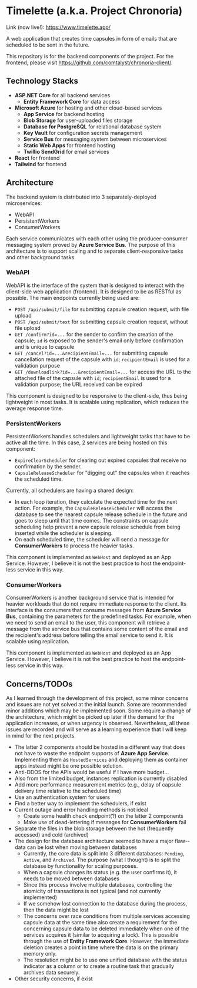 # Timelette (a.k.a. Project Chronoria)
Link (now live!): https://www.timelette.app/   

A web application that creates time capsules in form of emails that are scheduled to be sent in the future.  

This repository is for the backend components of the project. For the frontend, please visit https://github.com/comtalyst/chronoria-client/.

## Technology Stacks
- **ASP.NET Core** for all backend services
  - **Entity Framework Core** for data access
- **Microsoft Azure** for hosting and other cloud-based services
  - **App Service** for backend hosting
  - **Blob Storage** for user-uploaded files storage
  - **Database for PostgreSQL** for relational database system
  - **Key Vault** for configuration secrets management
  - **Service Bus** for messaging system between microservices
  - **Static Web Apps** for frontend hosting
  - **Twillio SendGrid** for email services
- **React** for frontend
- **Tailwind** for frontend

## Architecture
The backend system is distributed into 3 separately-deployed microservices:
- WebAPI
- PersistentWorkers
- ConsumerWorkers  

Each service communicates with each other using the producer-consumer messaging system proved by **Azure Service Bus**. The purpose of this architecture is to support scaling and to separate client-responsive tasks and other background tasks.

### WebAPI  
WebAPI is the interface of the system that is designed to interact with the client-side web application (frontend). It is designed to be as RESTful as possible. The main endpoints currently being used are:  
- `POST /api/submit/file` for submitting capsule creation request, with file upload
- `POST /api/submit/text` for submitting capsule creation request, without file upload
- `GET /confirm?id=...` for the sender to confirm the creation of the capsule; `id` is exposed to the sender's email only before confirmation and is unique to capsule
- `GET /cancel?id=...&recipientEmail=...` for submitting capsule cancellation request of the capsule with `id`; `recipientEmail` is used for a validation purpose
- `GET /downloadlink?id=...&recipientEmail=...` for access the URL to the attached file of the capsule with `id`; `recipientEmail` is used for a validation purpose; the URL received can be expired

This component is designed to be responsive to the client-side, thus being lightweight in most tasks. It is scalable using replication, which reduces the average response time. 

### PersistentWorkers  
PersistentWorkers handles schedulers and lightweight tasks that have to be active all the time. In this case, 2 services are being hosted on this component:
- `ExpireClearScheduler` for clearing out expired capsules that receive no confirmation by the sender.
- `CapsuleReleaseScheduler` for "digging out" the capsules when it reaches the scheduled time.

Currently, all schedulers are having a shared design:
- In each loop iteration, they calculate the expected time for the next action. For example, the `CapsuleReleaseScheduler` will access the database to see the nearest capsule release schedule in the future and goes to sleep until that time comes. The constraints on capsule scheduling help prevent a new capsule release schedule from being inserted while the scheduler is sleeping.
- On each scheduled time, the scheduler will send a message for **ConsumerWorkers** to process the heavier tasks.  

This component is implemented as `WebHost` and deployed as an App Service. However, I believe it is not the best practice to host the endpoint-less service in this way.

### ConsumerWorkers  
ConsumerWorkers is another background service that is intended for heavier workloads that do not require immediate response to the client. Its interface is the consumers that consume messages from **Azure Service Bus**, containing the parameters for the predefined tasks. For example, when we need to send an email to the user, this component will retrieve a message from the service bus that contains some content of the email and the recipient's address before telling the email service to send it. It is scalable using replication.   

This component is implemented as `WebHost` and deployed as an App Service. However, I believe it is not the best practice to host the endpoint-less service in this way.

## Concerns/TODOs
As I learned through the development of this project, some minor concerns and issues are not yet solved at the initial launch. Some are recommended minor additions which may be implemented soon. Some require a change of the architecture, which might be picked up later if the demand for the application increases, or when urgency is observed. Nevertheless, all these issues are recorded and will serve as a learning experience that I will keep in mind for the next projects.

- The latter 2 components should be hosted in a different way that does not have to waste the endpoint supports of **Azure App Service**. Implementing them as `HostedServices` and deploying them as container apps instead might be one possible solution.
- Anti-DDOS for the APIs would be useful if I have more budget...
- Also from the limited budget, instances replication is currently disabled
- Add more performance measurement metrics (e.g., delay of capsule delivery time relative to the scheduled time)
- Use an authentication system for users
- Find a better way to implement the schedulers, if exist
- Current outage and error handling methods is not ideal
  - Create some health check endpoint(?) on the latter 2 components
  - Make use of dead-lettering if messages for **ConsumerWorkers** fail
- Separate the files in the blob storage between the hot (frequently accessed) and cold (archived)
- The design for the database architecture seemed to have a major flaw--data can be lost when moving between databases
  - Currently, the core data is split into 3 different databases: `Pending`, `Active`, and `Archived`. The purpose (what I thought) is to split the database by functionality for scaling purposes.
  - When a capsule changes its status (e.g. the user confirms it), it needs to be moved between databases
  - Since this process involve multiple databases, controlling the atomicity of transactions is not typical (and not currently implemented)
  - If we somehow lost connection to the database during the process, then the data might be lost
  - The concerns over race conditions from multiple services accessing capsule data at the same time also create a requirement for the concerning capsule data to be deleted immediately when one of the services acquires it (similar to acquiring a lock). This is possible through the use of **Entity Framework Core**. However, the immediate deletion creates a point in time where the data is on the primary memory only.
  - The resolution might be to use one unified database with the status indicator as a column or to create a routine task that gradually archives data securely.
- Other security concerns, if exist
